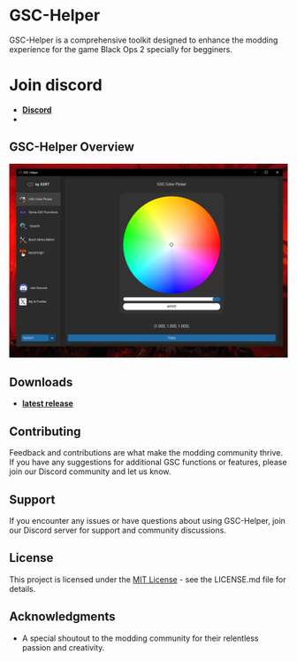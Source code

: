 # GSC-Helper

GSC-Helper is a comprehensive toolkit designed to enhance the modding experience for the game Black Ops 2 specially for begginers.

# Join discord 

- **[Discord](https://discord.com/invite/wty7y89sHE)**
- 
## GSC-Helper Overview

![GSC-Helper Overview](/ReadmeImages/overview_image.png)

## Downloads

- **[latest release](https://github.com/xS2RT/GSC-Helper/releases)**

## Contributing

Feedback and contributions are what make the modding community thrive. If you have any suggestions for additional GSC functions or features, please join our Discord community and let us know.

## Support

If you encounter any issues or have questions about using GSC-Helper, join our Discord server for support and community discussions.

## License

This project is licensed under the [MIT License](LICENSE) - see the LICENSE.md file for details.

## Acknowledgments

- A special shoutout to the modding community for their relentless passion and creativity.
